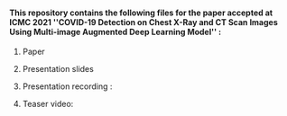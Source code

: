 #### This repository contains the following files for the paper accepted at ICMC 2021 ''COVID-19 Detection on Chest X-Ray and CT Scan Images Using Multi-image Augmented Deep Learning Model'' :

1. Paper

2. Presentation slides

3. Presentation recording : 

4. Teaser video: 
